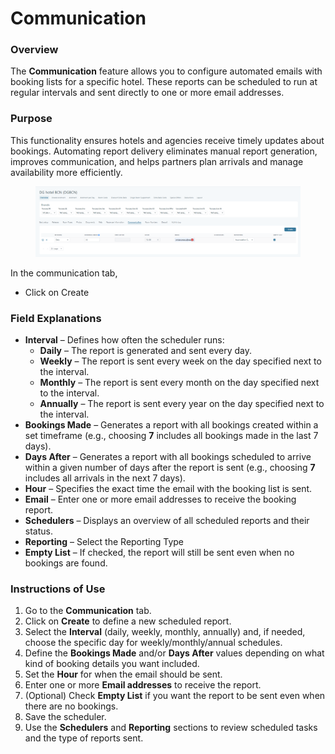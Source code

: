 # Communication

### Overview

The **Communication** feature allows you to configure automated emails with booking lists for a specific hotel. These reports can be scheduled to run at regular intervals and sent directly to one or more email addresses.

### Purpose

This functionality ensures hotels and agencies receive timely updates about bookings. Automating report delivery eliminates manual report generation, improves communication, and helps partners plan arrivals and manage availability more efficiently.

<figure><img src="../../../.gitbook/assets/image (1) (1) (1) (1) (1) (1) (1) (1) (1) (1) (1) (1).png" alt=""><figcaption></figcaption></figure>

In the communication tab,&#x20;

* Click on Create&#x20;

### Field Explanations

* **Interval** – Defines how often the scheduler runs:
  * **Daily** – The report is generated and sent every day.
  * **Weekly** – The report is sent every week on the day specified next to the interval.
  * **Monthly** – The report is sent every month on the day specified next to the interval.
  * **Annually** – The report is sent every year on the day specified next to the interval.
* **Bookings Made** – Generates a report with all bookings created within a set timeframe (e.g., choosing **7** includes all bookings made in the last 7 days).
* **Days After** – Generates a report with all bookings scheduled to arrive within a given number of days after the report is sent (e.g., choosing **7** includes all arrivals in the next 7 days).
* **Hour** – Specifies the exact time the email with the booking list is sent.
* **Email** – Enter one or more email addresses to receive the booking report.
* **Schedulers** – Displays an overview of all scheduled reports and their status.
* **Reporting** – Select the Reporting Type&#x20;
* **Empty List** – If checked, the report will still be sent even when no bookings are found.

### Instructions of Use

1. Go to the **Communication** tab.
2. Click on **Create** to define a new scheduled report.
3. Select the **Interval** (daily, weekly, monthly, annually) and, if needed, choose the specific day for weekly/monthly/annual schedules.
4. Define the **Bookings Made** and/or **Days After** values depending on what kind of booking details you want included.
5. Set the **Hour** for when the email should be sent.
6. Enter one or more **Email addresses** to receive the report.
7. (Optional) Check **Empty List** if you want the report to be sent even when there are no bookings.
8. Save the scheduler.
9. Use the **Schedulers** and **Reporting** sections to review scheduled tasks and the type of reports sent.

